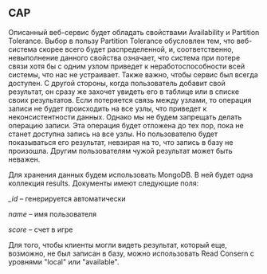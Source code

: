 ## CAP
Описанный веб-сервис будет обладать свойствами Availability и Partition Tolerance. Выбор в пользу Partition Tolerance обусловлен тем, что веб-система скорее всего будет распределенной, и, соответственно, невыполнение данного свойства означает, что система при потере связи хотя бы с одним узлом приведет к неработоспособности всей системы, что нас не устраивает. Также важно, чтобы сервис был всегда доступен. С другой стороны, когда пользователь добавит свой результат, он сразу же захочет увидеть его в таблице или в списке своих результатов. Если потеряется связь между узлами, то операция записи не будет происходить на все узлы, что приведет к неконсистентности данных. Однако мы не будем запрещать делать операцию записи. Эта операция будет отложена до тех пор, пока не станет доступна запись на все узлы. Но пользователю будет показываться его результат, невзирая на то, что запись в базу не произошла. Другим пользователям чужой результат может быть неважен.

Для хранения данных будем использовать MongoDB. В ней будет одна коллекция results. Документы имеют следующие поля:

*_id* – генерируется автоматически

*name* – имя пользователя

*score* – счет в игре

Для того, чтобы клиенты могли видеть результат, который еще, возможно, не был записан в базу, можно использовать Read Consern c уровнями "local" или "available". 

